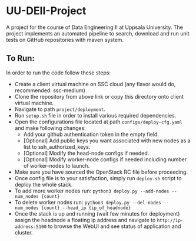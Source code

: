 # UU-DEII-Project
A project for the course of Data Engineering II at Uppsala University. The project implements an automated pipeline to search, download and run unit tests on GitHub repositories with maven system.

## To Run:
In order to run the code follow these steps:

* Create a client virtual machine on SSC cloud (any flavor would do, recommended: ssc-medium)
* Clone the repository from above link or copy this directory onto client virtual machine.
* Navigate to path ```project/deployment```.
* Run ```setup.sh``` file in order to install various required dependencies.
* Open the configurations file located at path ```configs/deploy-cfg.yaml``` and make following changes:
    * Add your github authentication token in the empty field.
    * [Optional] Add public keys you want associated with new nodes as a list to ssh_authorized_keys.
    * [Optional] Modify the head-node configs if needed.
    * [Optional] Modify worker-node configs if needed including number of worker-nodes to launch.
* Make sure you have sourced the OpenStack RC file before proceeding.
* Once config file is to your satisfaction, simply run ```deploy.sh``` script to deploy the whole stack.
* To add more worker nodes run: ```python3 deploy.py --add-nodes --num_nodes {count}```
* To delete worker nodes run: ```python3 deploy.py --del-nodes --num_nodes {count} --head_ip {ip_of_headnode}```
* Once the stack is up and running (wait few minutes for deployment) assign the headnode a floating ip address and navigate to ```http://ip-address:5100``` to browse the WebUI and see status of application and cluster.